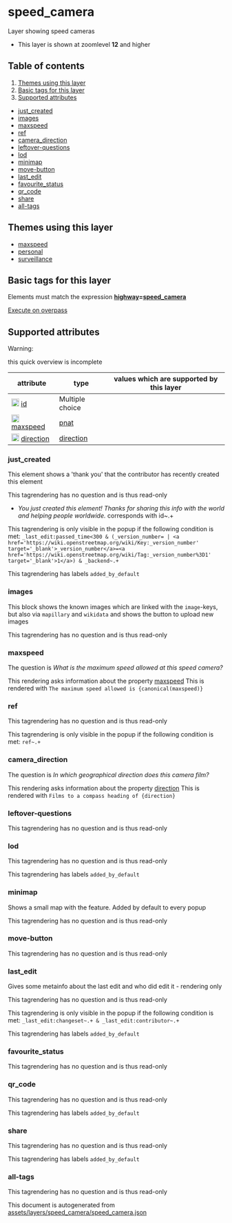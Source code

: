 [//]: # (WARNING: this file is automatically generated. Please find the sources at the bottom and edit those sources)



 speed_camera 
==============





Layer showing speed cameras






  - This layer is shown at zoomlevel **12** and higher



## Table of contents

1. [ Themes using this layer ](#-themes-using-this-layer-)
2. [ Basic tags for this layer ](#-basic-tags-for-this-layer-)
3. [ Supported attributes ](#-supported-attributes-)
  - [just_created](#just_created)
  - [images](#images)
  - [maxspeed](#maxspeed)
  - [ref](#ref)
  - [camera_direction](#camera_direction)
  - [leftover-questions](#leftover-questions)
  - [lod](#lod)
  - [minimap](#minimap)
  - [move-button](#move-button)
  - [last_edit](#last_edit)
  - [favourite_status](#favourite_status)
  - [qr_code](#qr_code)
  - [share](#share)
  - [all-tags](#all-tags)

 Themes using this layer 
-------------------------





  - [maxspeed](https://mapcomplete.org/maxspeed)
  - [personal](https://mapcomplete.org/personal)
  - [surveillance](https://mapcomplete.org/surveillance)




 Basic tags for this layer 
---------------------------



Elements must match the expression **<a href='https://wiki.openstreetmap.org/wiki/Key:highway' target='_blank'>highway</a>=<a href='https://wiki.openstreetmap.org/wiki/Tag:highway%3Dspeed_camera' target='_blank'>speed_camera</a>**

[Execute on overpass](http://overpass-turbo.eu/?Q=%5Bout%3Ajson%5D%5Btimeout%3A90%5D%3B%28%20%20%20%20nwr%5B%22highway%22%3D%22speed_camera%22%5D%28%7B%7Bbbox%7D%7D%29%3B%0A%29%3Bout%20body%3B%3E%3Bout%20skel%20qt%3B)



 Supported attributes 
----------------------



Warning: 

this quick overview is incomplete



attribute | type | values which are supported by this layer
----------- | ------ | ------------------------------------------
[<img src='https://mapcomplete.org/assets/svg/statistics.svg' height='18px'>](https://taginfo.openstreetmap.org/keys/id#values) [id](https://wiki.openstreetmap.org/wiki/Key:id) | Multiple choice | 
[<img src='https://mapcomplete.org/assets/svg/statistics.svg' height='18px'>](https://taginfo.openstreetmap.org/keys/maxspeed#values) [maxspeed](https://wiki.openstreetmap.org/wiki/Key:maxspeed) | [pnat](../SpecialInputElements.md#pnat) | 
[<img src='https://mapcomplete.org/assets/svg/statistics.svg' height='18px'>](https://taginfo.openstreetmap.org/keys/direction#values) [direction](https://wiki.openstreetmap.org/wiki/Key:direction) | [direction](../SpecialInputElements.md#direction) | 




### just_created 



This element shows a 'thank you' that the contributor has recently created this element

This tagrendering has no question and is thus read-only





  - *You just created this element! Thanks for sharing this info with the world and helping people worldwide.*  corresponds with  id~.+


This tagrendering is only visible in the popup if the following condition is met: `_last_edit:passed_time<300 & (_version_number= | <a href='https://wiki.openstreetmap.org/wiki/Key:_version_number' target='_blank'>_version_number</a>=<a href='https://wiki.openstreetmap.org/wiki/Tag:_version_number%3D1' target='_blank'>1</a>) & _backend~.+`

This tagrendering has labels  `added_by_default`



### images 



This block shows the known images which are linked with the `image`-keys, but also via `mapillary` and `wikidata` and shows the button to upload new images

This tagrendering has no question and is thus read-only





### maxspeed 



The question is  *What is the maximum speed allowed at this speed camera?*

This rendering asks information about the property  [maxspeed](https://wiki.openstreetmap.org/wiki/Key:maxspeed) This is rendered with  `The maximum speed allowed is {canonical(maxspeed)}`



### ref 



This tagrendering has no question and is thus read-only



This tagrendering is only visible in the popup if the following condition is met: `ref~.+`



### camera_direction 



The question is  *In which geographical direction does this camera film?*

This rendering asks information about the property  [direction](https://wiki.openstreetmap.org/wiki/Key:direction) This is rendered with  `Films to a compass heading of {direction}`



### leftover-questions 



This tagrendering has no question and is thus read-only





### lod 



This tagrendering has no question and is thus read-only



This tagrendering has labels  `added_by_default`



### minimap 



Shows a small map with the feature. Added by default to every popup

This tagrendering has no question and is thus read-only





### move-button 



This tagrendering has no question and is thus read-only





### last_edit 



Gives some metainfo about the last edit and who did edit it - rendering only

This tagrendering has no question and is thus read-only



This tagrendering is only visible in the popup if the following condition is met: `_last_edit:changeset~.+ & _last_edit:contributor~.+`

This tagrendering has labels  `added_by_default`



### favourite_status 



This tagrendering has no question and is thus read-only





### qr_code 



This tagrendering has no question and is thus read-only



This tagrendering has labels  `added_by_default`



### share 



This tagrendering has no question and is thus read-only



This tagrendering has labels  `added_by_default`



### all-tags 



This tagrendering has no question and is thus read-only

 

This document is autogenerated from [assets/layers/speed_camera/speed_camera.json](https://github.com/pietervdvn/MapComplete/blob/develop/assets/layers/speed_camera/speed_camera.json)
